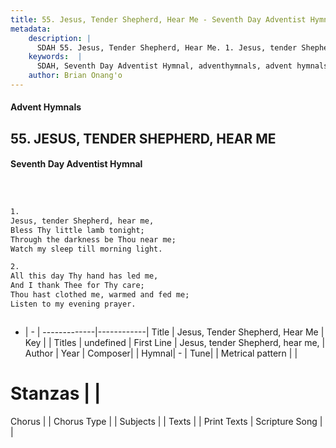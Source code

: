 ```yaml
---
title: 55. Jesus, Tender Shepherd, Hear Me - Seventh Day Adventist Hymnal
metadata:
    description: |
      SDAH 55. Jesus, Tender Shepherd, Hear Me. 1. Jesus, tender Shepherd, hear me, Bless Thy little lamb tonight; Through the darkness be Thou near me; Watch my sleep till morning light.
    keywords:  |
      SDAH, Seventh Day Adventist Hymnal, adventhymnals, advent hymnals, Jesus, Tender Shepherd, Hear Me, Jesus, tender Shepherd, hear me, 
    author: Brian Onang'o
---
```


#### Advent Hymnals
## 55. JESUS, TENDER SHEPHERD, HEAR ME
#### Seventh Day Adventist Hymnal

```txt



1.
Jesus, tender Shepherd, hear me,
Bless Thy little lamb tonight;
Through the darkness be Thou near me;
Watch my sleep till morning light.

2.
All this day Thy hand has led me,
And I thank Thee for Thy care;
Thou hast clothed me, warmed and fed me;
Listen to my evening prayer.



```

- |   -  |
-------------|------------|
Title | Jesus, Tender Shepherd, Hear Me |
Key |  |
Titles | undefined |
First Line | Jesus, tender Shepherd, hear me, |
Author | 
Year | 
Composer|  |
Hymnal|  - |
Tune|  |
Metrical pattern | |
# Stanzas |  |
Chorus |  |
Chorus Type |  |
Subjects |  |
Texts |  |
Print Texts | 
Scripture Song |  |
  
